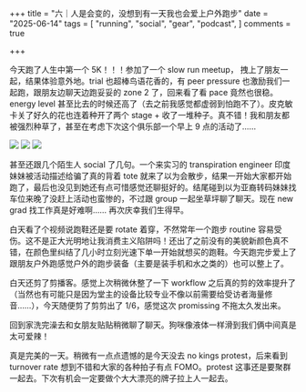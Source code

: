 +++
title = "六｜人是会变的，没想到有一天我也会爱上户外跑步"
date = "2025-06-14"
tags = [
    "running",
    "social",
    "gear",
    "podcast",
]
comments = true

+++

今天跑了人生中第一个 5K！！！参加了一个 slow run meetup， 拽上了朋友一起，结果体验意外地。trial 也超棒鸟语花香的，有 peer pressure 也激励我们一起跑，跟朋友边聊天边跑妥妥的 zone 2 了，回来看了看 pace 竟然也很稳。 energy level 甚至比去的时候还高了（去之前我感觉都虚弱到怕跑不了）。皮克敏卡关了好久的花也连着种开了两个 stage + 收了一堆种子。真不错！我和朋友都被强烈种草了，甚至在考虑下次这个俱乐部一个早上 9 点的活动了…… 

![](https://media.douchi.space/douchi/media_attachments/files/114/686/025/002/113/920/original/76363a3f6c482b9b.png)
![](https://media.douchi.space/douchi/media_attachments/files/114/686/031/589/608/219/original/c05596d7afcc1113.png)
![](https://media.douchi.space/douchi/media_attachments/files/114/686/031/921/769/432/original/67497ee138f87b6c.png)

甚至还跟几个陌生人 social 了几句。一个来实习的 transpiration engineer 印度妹妹被活动描述给骗了真的背着 tote 就来了以为会散步，结果一开始大家都开始跑了，最后也没见到她还有点可惜感觉还聊挺好的。结尾碰到以为亚裔转码妹妹找车位来晚了没赶上活动也蛮惨的，不过跟 group 一起坐草坪聊了聊天。现在 new grad 找工作真是好难啊…… 再次庆幸我们生得早。

白天看了个视频说跑鞋还是要 rotate 着穿，不然常年一个跑步 routine 容易受伤。这不是正大光明地让我消费主义陷阱吗！还出了之前没有的美貌新颜色真不错，在颜色里纠结了几小时立刻光速下单一开始就想买的跑鞋。今天跑完步爱上了跟朋友户外跑感觉户外的跑步装备（主要是装手机和水之类的）也可以整上了。

白天还剪了剪播客。感觉上次稍微休整了一下 workflow 之后真的剪的效率提升了（当然也有可能只是因为堂主的设备比较专业不像以前需要给受访者海量修音……），今天随便剪了剪剪出了 1/6，感觉这次 promissing 不拖太久发出来。

回到家洗完澡去和女朋友贴贴稍微聊了聊天。狗咪像液体一样滑到我们俩中间真是太可爱辣！

真是完美的一天。稍微有一点点遗憾的是今天没去 no kings protest，后来看到 turnover rate 想到不错和大家的各种拍子有点 FOMO。protest 这事还是要聚群一起去。下次有机会一定要做个大大漂亮的牌子拉上人一起去。